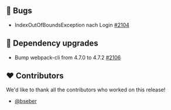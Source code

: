 ## 🐞 Bugs

- IndexOutOfBoundsException nach Login [#2104](https://github.com/urlaubsverwaltung/urlaubsverwaltung/issues/2104)

## 🔨 Dependency upgrades

- Bump webpack-cli from 4.7.0 to 4.7.2 [#2106](https://github.com/urlaubsverwaltung/urlaubsverwaltung/pull/2106)

## ❤️ Contributors

We'd like to thank all the contributors who worked on this release!

- [@bseber](https://github.com/bseber)
